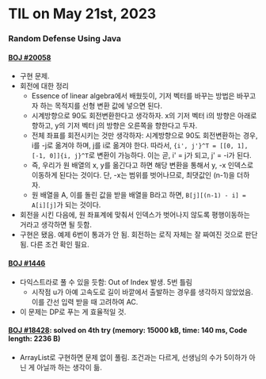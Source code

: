 # **TIL on May 21st, 2023**

### Random Defense Using Java
#### [BOJ #20058](../../../Problem%20Solving/boj/random%20defense/20058-05-21-2023.java)
* 구현 문제.
* 회전에 대한 정리
  - Essence of linear algebra에서 배웠듯이, 기저 벡터를 바꾸는 방법은 바꾸고자 하는 목적지를 선형 변환 값에 넣으면 된다.
  - 시계방향으로 90도 회전변환한다고 생각하자. x의 기저 벡터 i의 방향은 아래로 향하고, y의 기저 벡터 j의 방향은 오른쪽을 향한다고 두자.
  - 전체 좌표를 회전시키는 것만 생각하자: 시계방향으로 90도 회전변환하는 경우, i를 -j로 옮겨야 하며, j를 i로 옮겨야 한다. 따라서, `{i', j'}^T = [[0, 1], [-1, 0]]{i, j}^T`로 변환이 가능하다. 이는 곧, i' =  j가 되고, j' = -i가 된다.
  - 즉, 우리가 원 배열의 x, y를 옮긴다고 하면 해당 변환을 통해서 y, -x 인덱스로 이동하게 된다는 것이다. 단, -x는 범위를 벗어나므로, 최댓값인 (n-1)을 더하자.
  - 원 배열을 A, 이를 돌린 값을 받을 배열을 B라고 하면, `B[j][(n-1) - i] = A[i][j]`가 되는 것이다.
* 회전을 시킨 다음에, 원 좌표계에 맞춰서 인덱스가 벗어나지 않도록 평행이동하는 거라고 생각하면 될 듯함.
* 구현은 됐음. 예제 6번이 통과가 안 됨. 회전하는 로직 자체는 잘 짜여진 것으로 판단됨. 다른 조건 확인 필요.


#### [BOJ #1446](../../../Problem%20Solving/boj/random%20defense/1446-05-21-2023.java)
* 다익스트라로 풀 수 있을 듯함: Out of Index 발생. 5번 틀림
  - 시작점 u가 아예 고속도로 길이 바깥에서 출발하는 경우를 생각하지 않았었음. 이를 간선 입력 받을 때 고려하여 AC.
* 이 문제는 DP로 푸는 게 효율적일 것.


#### [BOJ #18428](../../../Problem%20Solving/boj/random%20defense/18428-05-19-2023.java): solved on 4th try (memory: 15000 kB, time: 140 ms, Code length: 2236 B)
* ArrayList로 구현하면 문제 없이 풀림. 조건과는 다르게, 선생님의 수가 5이하가 아닌 게 아닐까 하는 생각이 듦.